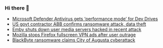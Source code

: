 ### Hi there 👋

<!--START_SECTION:feed-->
* [Microsoft Defender Antivirus gets ‘performance mode’ for Dev Drives](https://www.bleepingcomputer.com/news/microsoft/microsoft-defender-antivirus-gets-performance-mode-for-dev-drives/)
* [US govt contractor ABB confirms ransomware attack, data theft](https://www.bleepingcomputer.com/news/security/us-govt-contractor-abb-confirms-ransomware-attack-data-theft/)
* [Emby shuts down user media servers hacked in recent attack](https://www.bleepingcomputer.com/news/security/emby-shuts-down-user-media-servers-hacked-in-recent-attack/)
* [Mozilla stops Firefox fullscreen VPN ads after user outrage](https://www.bleepingcomputer.com/news/security/mozilla-stops-firefox-fullscreen-vpn-ads-after-user-outrage/)
* [BlackByte ransomware claims City of Augusta cyberattack](https://www.bleepingcomputer.com/news/security/blackbyte-ransomware-claims-city-of-augusta-cyberattack/)
<!--END_SECTION:feed-->

<!--
**frankenk/frankenk** is a ✨ _special_ ✨ repository because its `README.md` (this file) appears on your GitHub profile.

Here are some ideas to get you started:

- 🔭 I’m currently working on ...
- 🌱 I’m currently learning ...
- 👯 I’m looking to collaborate on ...
- 🤔 I’m looking for help with ...
- 💬 Ask me about ...
- 📫 How to reach me: ...
- 😄 Pronouns: ...
- ⚡ Fun fact: ...
-->



